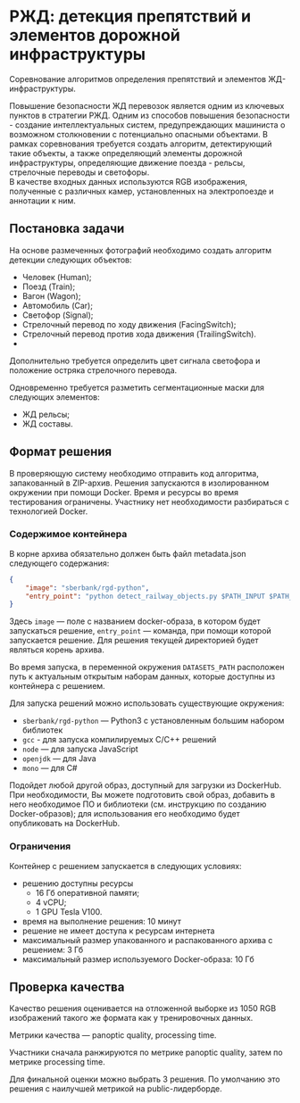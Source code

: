 РЖД: детекция препятствий и элементов дорожной инфраструктуры
=================================

Соревнование алгоритмов определения препятствий и элементов ЖД-инфраструктуры.  

Повышение безопасности ЖД перевозок является одним из ключевых пунктов в стратегии РЖД. Одним из способов повышения безопасности - создание интеллектуальных систем, предупреждающих машиниста о возможном столкновении с потенциально опасными объектами. В рамках соревнования требуется создать алгоритм, детектирующий такие объекты, а также определяющий элементы дорожной инфраструктуры, определяющие движение поезда - рельсы, стрелочные переводы и светофоры.  
В качестве входных данных используются RGB изображения, полученные с различных камер, установленных на электропоезде и аннотации к ним.

## Постановка задачи

На основе размеченных фотографий необходимо создать алгоритм детекции следующих объектов:
- Человек (Human);
- Поезд (Train);
- Вагон (Wagon);
- Автомобиль (Car);
- Светофор (Signal);
- Стрелочный перевод по ходу движения (FacingSwitch);
- Стрелочный перевод против хода движения (TrailingSwitch).
- 
Дополнительно требуется определить цвет сигнала светофора и положение остряка стрелочного перевода.  

Одновременно требуется разметить сегментационные маски для следующих элементов:
 - ЖД рельсы;
 - ЖД составы.


## Формат решения

В проверяющую систему необходимо отправить код алгоритма, запакованный в ZIP-архив. Решения запускаются в изолированном окружении при помощи Docker. Время и ресурсы во время тестирования ограничены. Участнику нет необходимости разбираться с технологией Docker.

### Содержимое контейнера

В корне архива обязательно должен быть файл metadata.json следующего содержания:
```json
{
    "image": "sberbank/rgd-python",
    "entry_point": "python detect_railway_objects.py $PATH_INPUT $PATH_OUTPUT/output.csv"
}
```

Здесь `image` — поле с названием docker-образа, в котором будет запускаться решение, `entry_point` — команда, при помощи которой запускается решение. Для решения текущей директорией будет являться корень архива. 

Во время запуска, в переменной окружения `DATASETS_PATH` расположен путь к актуальным открытым наборам данных, которые доступны из контейнера с решением.

Для запуска решений можно использовать существующие окружения:

- `sberbank/rgd-python` — Python3 с установленным большим набором библиотек
- `gcc` - для запуска компилируемых C/C++ решений
- `node` — для запуска JavaScript
- `openjdk` — для Java
- `mono` — для C#

Подойдет любой другой образ, доступный для загрузки из DockerHub. При необходимости, Вы можете подготовить свой образ, добавить в него необходимое ПО и библиотеки (см. инструкцию по созданию Docker-образов); для использования его необходимо будет опубликовать на DockerHub.

### Ограничения

Контейнер с решением запускается в следующих условиях:

- решению доступны ресурсы
  - 16 Гб оперативной памяти;
  - 4 vCPU;
  - 1 GPU Tesla V100.
- время на выполнение решения: 10 минут
- решение не имеет доступа к ресурсам интернета
- максимальный размер упакованного и распакованного архива с решением: 3 Гб
- максимальный размер используемого Docker-образа: 10 Гб

## Проверка качества

Качество решения оценивается на отложенной выборке из 1050 RGB изображений такого же формата как у тренировочных данных.

Метрики качества — panoptic quality, processing time. 

Участники сначала ранжируются по метрике panoptic quality, затем по метрике processing time.

Для финальной оценки можно выбрать 3 решения. По умолчанию это решения с наилучшей метрикой на public-лидерборде.
